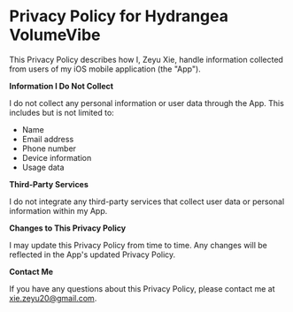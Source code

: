 # Privacy Policy for Hydrangea VolumeVibe

This Privacy Policy describes how I, Zeyu Xie, handle information collected from users of my iOS mobile application (the "App").

**Information I Do Not Collect**

I do not collect any personal information or user data through the App. This includes but is not limited to:

- Name
- Email address
- Phone number
- Device information
- Usage data

**Third-Party Services**

I do not integrate any third-party services that collect user data or personal information within my App.

**Changes to This Privacy Policy**

I may update this Privacy Policy from time to time. Any changes will be reflected in the App's updated Privacy Policy.

**Contact Me**

If you have any questions about this Privacy Policy, please contact me at xie.zeyu20@gmail.com.
